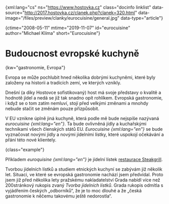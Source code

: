 
{xml:lang="cs" ns="https://www.hostovka.cz" class="docinfo linklist" data-source="http://2017.hostovka.cz/clanek.php?clanek=320.html" data-image="/files/preview/clanky/eurocuisine/general.jpg" data-type="article"}

{ctime="2008-05-11" mtime="2019-11-07" id="eurocuisine" author="Michael Klíma" short="Eurocuisine"}

# Budoucnost evropské kuchyně

<!-- generated attribute kw by user_udpatekw.sh on 2020-04-25, do not edit -->

{kw="gastronomie, Evropa"}

Evropa se může pochlubit hned několika dobrými kuchyněmi, které byly založeny na historii a tradicích zemí, ve kterých vznikly.

Dnešní (a díky Hostovce sofistikovaný) host má svoje představy o kvalitě a hodnotě jídel a nedá se již tak snadno opít rohlíkem. Evropská gastronomie, i když se o tom zatím nemluví, stojí před velkými změnami a mnohdy nebude stačit se změnám pouze přizpůsobit.

V EU vznikne úplně jiná kuchyně, která podle mě bude nejspíše nazývaná _eurocuisine {xml:lang="en"}_. Ta bude ovlivněná jídly a kuchařskými technikami všech členských států EU. _Eurocuisine {xml:lang="en"}_ se bude vyznačovat novými jídly a novými jídelními lístky, které uspokojí očekávání a přání této nové klientely.

{class="example"}

Příkladem _euroquisine {xml:lang="en"}_ je jídelní lístek [restaurace Steakgrill][1].

Tvorbou jídelních lístků a studiem etnických kuchyní se zabývám již několik let. Situaci, ve které se evropská gastronomie nachází jsem předvídal. Proto jsem již před několika lety pražskému nakladatelství Grada nabídl více než 200stránkový rukopis zvaný _Tvorba jídelních lístků_. Grada rukopis odmítla s vyjádřením českých „odborníků“, že je to moc dlouhé a že „česká gastronomie k něčemu takovému ještě nedorostla“.

 [1]: https://www.steakgrill.cz/nabidka

